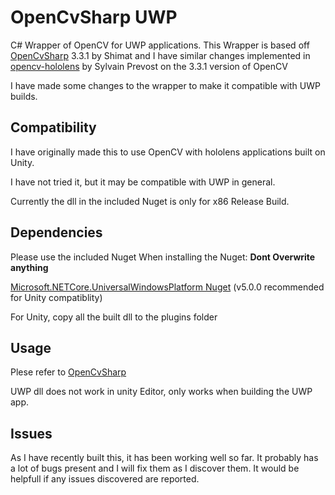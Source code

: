 # OpenCvSharp UWP
C# Wrapper of OpenCV for UWP applications. This Wrapper is based off [OpenCvSharp](https://github.com/shimat/opencvsharp/) 3.3.1 by Shimat and I have similar changes implemented in [opencv-hololens](https://github.com/sylvain-prevost/opencv-hololens) by Sylvain Prevost on the 3.3.1 version of OpenCV

I have made some changes to the wrapper to make it compatible with UWP builds.

## Compatibility
I have originally made this to use OpenCV with hololens applications built on Unity.

I have not tried it, but it may be compatible with UWP in general.

Currently the dll in the included Nuget is only for x86 Release Build.

## Dependencies
Please use the included Nuget
When installing the Nuget: **Dont Overwrite anything**

[Microsoft.NETCore.UniversalWindowsPlatform Nuget](https://www.nuget.org/packages/Microsoft.NETCore.UniversalWindowsPlatform/5.0.0)  (v5.0.0 recommended for Unity compatiblity)  

For Unity, copy all the built dll to the plugins folder

## Usage
Plese refer to [OpenCvSharp](https://github.com/shimat/opencvsharp/)

UWP dll does not work in unity Editor, only works when building the UWP app.

## Issues
As I have recently built this, it has been working well so far. It probably has a lot of bugs present and I will fix them as I discover them. It would be helpfull if any issues discovered are reported.
